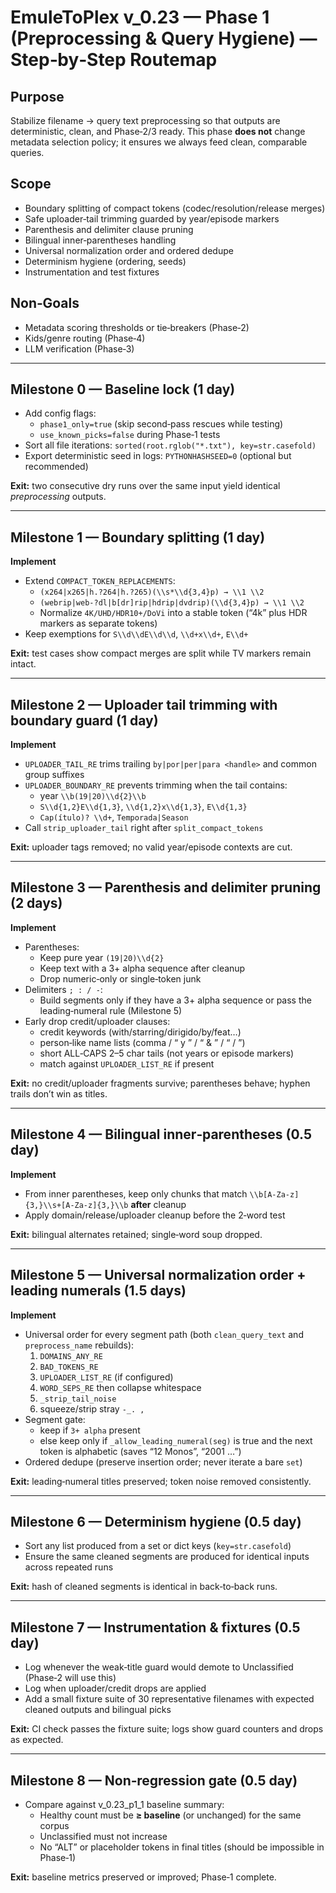 # EmuleToPlex v_0.23 — Phase 1 (Preprocessing & Query Hygiene) — Step‑by‑Step Routemap

## Purpose
Stabilize filename → query text preprocessing so that outputs are deterministic, clean, and Phase‑2/3 ready. This phase **does not** change metadata selection policy; it ensures we always feed clean, comparable queries.

## Scope
- Boundary splitting of compact tokens (codec/resolution/release merges)
- Safe uploader‑tail trimming guarded by year/episode markers
- Parenthesis and delimiter clause pruning
- Bilingual inner‑parentheses handling
- Universal normalization order and ordered dedupe
- Determinism hygiene (ordering, seeds)
- Instrumentation and test fixtures

## Non‑Goals
- Metadata scoring thresholds or tie‑breakers (Phase‑2)
- Kids/genre routing (Phase‑4)
- LLM verification (Phase‑3)

---

## Milestone 0 — Baseline lock (1 day)
- Add config flags:
  - `phase1_only=true` (skip second‑pass rescues while testing)
  - `use_known_picks=false` during Phase‑1 tests
- Sort all file iterations: `sorted(root.rglob("*.txt"), key=str.casefold)`
- Export deterministic seed in logs: `PYTHONHASHSEED=0` (optional but recommended)

**Exit:** two consecutive dry runs over the same input yield identical *preprocessing* outputs.

---

## Milestone 1 — Boundary splitting (1 day)
**Implement**
- Extend `COMPACT_TOKEN_REPLACEMENTS`:
  - `(x264|x265|h.?264|h.?265)(\\s*\\d{3,4}p) → \\1 \\2`
  - `(webrip|web-?dl|b[dr]rip|hdrip|dvdrip)(\\d{3,4}p) → \\1 \\2`
  - Normalize `4K/UHD/HDR10+/DoVi` into a stable token (“4k” plus HDR markers as separate tokens)
- Keep exemptions for `S\\d\\dE\\d\\d`, `\\d+x\\d+`, `E\\d+`

**Exit:** test cases show compact merges are split while TV markers remain intact.

---

## Milestone 2 — Uploader tail trimming with boundary guard (1 day)
**Implement**
- `UPLOADER_TAIL_RE` trims trailing `by|por|per|para <handle>` and common group suffixes
- `UPLOADER_BOUNDARY_RE` prevents trimming when the tail contains:
  - year `\\b(19|20)\\d{2}\\b`
  - `S\\d{1,2}E\\d{1,3}`, `\\d{1,2}x\\d{1,3}`, `E\\d{1,3}`
  - `Cap(ítulo)? \\d+`, `Temporada|Season`
- Call `strip_uploader_tail` right after `split_compact_tokens`

**Exit:** uploader tags removed; no valid year/episode contexts are cut.

---

## Milestone 3 — Parenthesis and delimiter pruning (2 days)
**Implement**
- Parentheses:
  - Keep pure year `(19|20)\\d{2}`
  - Keep text with a 3+ alpha sequence after cleanup
  - Drop numeric‑only or single‑token junk
- Delimiters `; : / -`:
  - Build segments only if they have a 3+ alpha sequence or pass the leading‑numeral rule (Milestone 5)
- Early drop credit/uploader clauses:
  - credit keywords (with/starring/dirigido/by/feat…)
  - person‑like name lists (comma / “ y ” / “ & ” / “ / ”)
  - short ALL‑CAPS 2–5 char tails (not years or episode markers)
  - match against `UPLOADER_LIST_RE` if present

**Exit:** no credit/uploader fragments survive; parentheses behave; hyphen trails don’t win as titles.

---

## Milestone 4 — Bilingual inner‑parentheses (0.5 day)
**Implement**
- From inner parentheses, keep only chunks that match `\\b[A-Za-z]{3,}\\s+[A-Za-z]{3,}\\b` **after** cleanup
- Apply domain/release/uploader cleanup before the 2‑word test

**Exit:** bilingual alternates retained; single‑word soup dropped.

---

## Milestone 5 — Universal normalization order + leading numerals (1.5 days)
**Implement**
- Universal order for every segment path (both `clean_query_text` and `preprocess_name` rebuilds):
  1) `DOMAINS_ANY_RE`
  2) `BAD_TOKENS_RE`
  3) `UPLOADER_LIST_RE` (if configured)
  4) `WORD_SEPS_RE` then collapse whitespace
  5) `_strip_tail_noise`
  6) squeeze/strip stray `-_. ,`
- Segment gate:
  - keep if `3+ alpha` present
  - else keep only if `_allow_leading_numeral(seg)` is true and the next token is alphabetic (saves “12 Monos”, “2001 …”)
- Ordered dedupe (preserve insertion order; never iterate a bare `set`)

**Exit:** leading‑numeral titles preserved; token noise removed consistently.

---

## Milestone 6 — Determinism hygiene (0.5 day)
- Sort any list produced from a set or dict keys (`key=str.casefold`)
- Ensure the same cleaned segments are produced for identical inputs across repeated runs

**Exit:** hash of cleaned segments is identical in back‑to‑back runs.

---

## Milestone 7 — Instrumentation & fixtures (0.5 day)
- Log whenever the weak‑title guard would demote to Unclassified (Phase‑2 will use this)
- Log when uploader/credit drops are applied
- Add a small fixture suite of 30 representative filenames with expected cleaned outputs and bilingual picks

**Exit:** CI check passes the fixture suite; logs show guard counters and drops as expected.

---

## Milestone 8 — Non‑regression gate (0.5 day)
- Compare against v_0.23_p1_1 baseline summary:
  - Healthy count must be **≥ baseline** (or unchanged) for the same corpus
  - Unclassified must not increase
  - No “ALT” or placeholder tokens in final titles (should be impossible in Phase‑1)

**Exit:** baseline metrics preserved or improved; Phase‑1 complete.